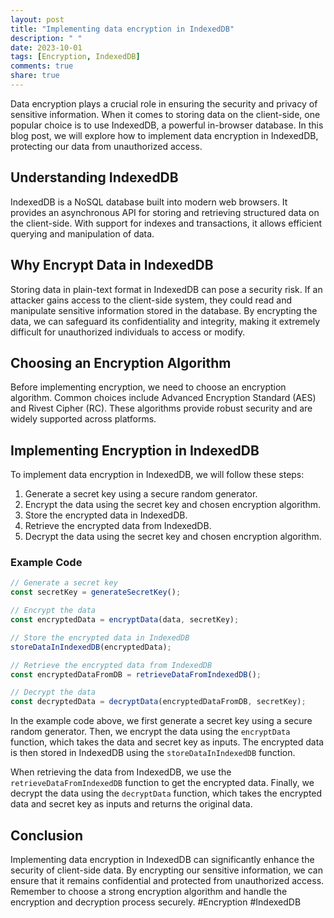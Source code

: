 ```yaml
---
layout: post
title: "Implementing data encryption in IndexedDB"
description: " "
date: 2023-10-01
tags: [Encryption, IndexedDB]
comments: true
share: true
---
```


Data encryption plays a crucial role in ensuring the security and privacy of sensitive information. When it comes to storing data on the client-side, one popular choice is to use IndexedDB, a powerful in-browser database. In this blog post, we will explore how to implement data encryption in IndexedDB, protecting our data from unauthorized access.

## Understanding IndexedDB

IndexedDB is a NoSQL database built into modern web browsers. It provides an asynchronous API for storing and retrieving structured data on the client-side. With support for indexes and transactions, it allows efficient querying and manipulation of data.

## Why Encrypt Data in IndexedDB

Storing data in plain-text format in IndexedDB can pose a security risk. If an attacker gains access to the client-side system, they could read and manipulate sensitive information stored in the database. By encrypting the data, we can safeguard its confidentiality and integrity, making it extremely difficult for unauthorized individuals to access or modify.

## Choosing an Encryption Algorithm

Before implementing encryption, we need to choose an encryption algorithm. Common choices include Advanced Encryption Standard (AES) and Rivest Cipher (RC). These algorithms provide robust security and are widely supported across platforms.

## Implementing Encryption in IndexedDB

To implement data encryption in IndexedDB, we will follow these steps:

1. Generate a secret key using a secure random generator.
2. Encrypt the data using the secret key and chosen encryption algorithm.
3. Store the encrypted data in IndexedDB.
4. Retrieve the encrypted data from IndexedDB.
5. Decrypt the data using the secret key and chosen encryption algorithm.

### Example Code

```javascript
// Generate a secret key
const secretKey = generateSecretKey();

// Encrypt the data
const encryptedData = encryptData(data, secretKey);

// Store the encrypted data in IndexedDB
storeDataInIndexedDB(encryptedData);

// Retrieve the encrypted data from IndexedDB
const encryptedDataFromDB = retrieveDataFromIndexedDB();

// Decrypt the data
const decryptedData = decryptData(encryptedDataFromDB, secretKey);
```

In the example code above, we first generate a secret key using a secure random generator. Then, we encrypt the data using the `encryptData` function, which takes the data and secret key as inputs. The encrypted data is then stored in IndexedDB using the `storeDataInIndexedDB` function.

When retrieving the data from IndexedDB, we use the `retrieveDataFromIndexedDB` function to get the encrypted data. Finally, we decrypt the data using the `decryptData` function, which takes the encrypted data and secret key as inputs and returns the original data.

## Conclusion

Implementing data encryption in IndexedDB can significantly enhance the security of client-side data. By encrypting our sensitive information, we can ensure that it remains confidential and protected from unauthorized access. Remember to choose a strong encryption algorithm and handle the encryption and decryption process securely. #Encryption #IndexedDB